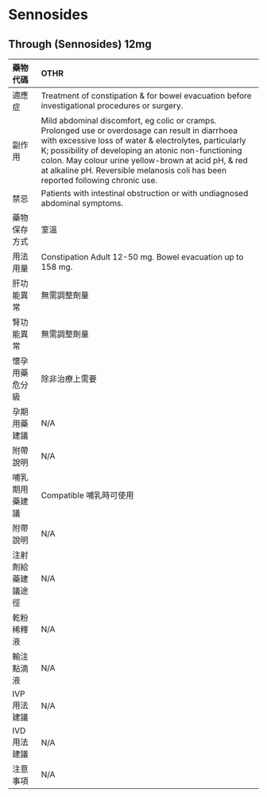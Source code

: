 # Sennosides

## Through \(Sennosides\) 12mg

| 藥物代碼 | OTHR |
| :--- | :--- |
| 適應症 | Treatment of constipation & for bowel evacuation before investigational procedures or surgery. |
| 副作用 | Mild abdominal discomfort, eg colic or cramps. Prolonged use or overdosage can result in diarrhoea with excessive loss of water & electrolytes, particularly K; possibility of developing an atonic non-functioning colon. May colour urine yellow-brown at acid pH, & red at alkaline pH. Reversible melanosis coli has been reported following chronic use. |
| 禁忌 | Patients with intestinal obstruction or with undiagnosed abdominal symptoms. |
| 藥物保存方式 | 室溫 |
| 用法用量 | Constipation Adult 12-50 mg. Bowel evacuation up to 158 mg. |
| 肝功能異常 | 無需調整劑量 |
| 腎功能異常 | 無需調整劑量 |
| 懷孕用藥危分級 | 除非治療上需要 |
| 孕期用藥建議 | N/A |
| 附帶說明 | N/A |
| 哺乳期用藥建議 | Compatible 哺乳時可使用 |
| 附帶說明 | N/A |
| 注射劑給藥建議途徑 | N/A |
| 乾粉稀釋液 | N/A |
| 輸注點滴液 | N/A |
| IVP 用法建議 | N/A |
| IVD 用法建議 | N/A |
| 注意事項 | N/A |

